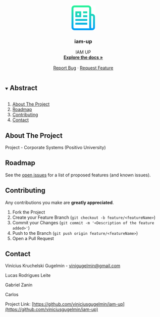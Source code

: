 <p align="center">
  <a href="https://github.com/viniciusgugelmin/iam-up">
    <img src="info/readme.png" alt="readme-logo" width="80" height="80">
  </a>

  <h3 align="center">
    iam-up
  </h3>
  <p align="center">
    IAM UP
    <br />
    <a href="https://github.com/viniciusgugelmin/iam-up"><strong>Explore the docs »</strong></a>
    <br />
    <br />
    <!--
    <a href="https://github.com/viniciusgugelmin/iam-up">View Demo</a>
    ·
    -->
    <a href="https://github.com/viniciusgugelmin/iam-up/issues">Report Bug</a>
    ·
    <a href="https://github.com/viniciusgugelmin/iam-up/issues">Request Feature</a>
  </p>
</p>

<details open="open">
  <summary><h2 style="display: inline-block">Abstract</h2></summary>
  <ol>
    <li>
      <a href="#about-the-project">About The Project</a>
    </li>
    <li><a href="#roadmap">Roadmap</a></li>
    <li><a href="#contributing">Contributing</a></li>
    <li><a href="#contact">Contact</a></li>
  </ol>
</details>

## About The Project

Project - Corporate Systems (Positivo University)

## Roadmap

See the [open issues](https://github.com/viniciusgugelmin/iam-up/issues) for a list of proposed features (and known issues).

## Contributing

Any contributions you make are **greatly appreciated**.

1. Fork the Project
2. Create your Feature Branch (`git checkout -b feature/<featureName>`)
3. Commit your Changes (`git commit -m '<Description of the feature added>'`)
4. Push to the Branch (`git push origin feature/<featureName>`)
5. Open a Pull Request

## Contact

Vinícius Kruchelski Gugelmin - vinigugelmin@gmail.com

Lucas Rodrigues Leite

Gabriel Zanin

Carlos


Project Link: [https://github.com/viniciusgugelmin/iam-up](https://github.com/viniciusgugelmin/iam-up)
